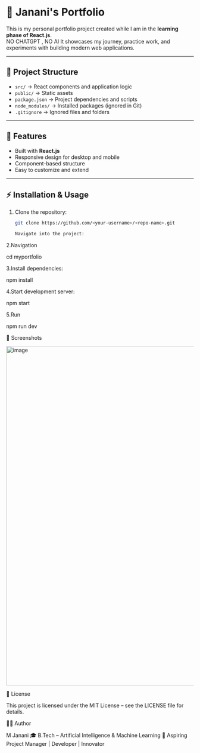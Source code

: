 # 🌟 Janani's Portfolio

This is my personal portfolio project created while I am in the **learning phase of React.js**.  
NO CHATGPT , NO AI
It showcases my journey, practice work, and experiments with building modern web applications.

---

## 📂 Project Structure
- `src/` → React components and application logic  
- `public/` → Static assets  
- `package.json` → Project dependencies and scripts  
- `node_modules/` → Installed packages (ignored in Git)  
- `.gitignore` → Ignored files and folders  

---

## 🚀 Features
- Built with **React.js**  
- Responsive design for desktop and mobile  
- Component-based structure  
- Easy to customize and extend  

---

## ⚡ Installation & Usage
1. Clone the repository:
   ```bash
   git clone https://github.com/<your-username>/<repo-name>.git

   Navigate into the project:

2.Navigation 

cd myportfolio


3.Install dependencies:

npm install


4.Start development server:

npm start

5.Run

npm run dev


📸 Screenshots

<img width="1857" height="909" alt="image" src="https://github.com/user-attachments/assets/2c863c05-e370-4766-a006-d93b033bac9f" />


📜 License

This project is licensed under the MIT License – see the LICENSE
 file for details.

👩‍💻 Author

M Janani
🎓 B.Tech – Artificial Intelligence & Machine Learning
💼 Aspiring Project Manager | Developer | Innovator
